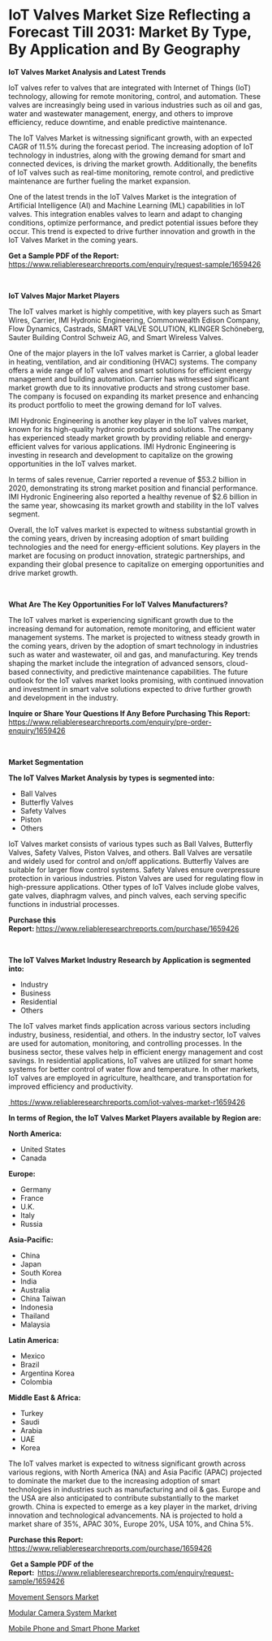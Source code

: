 <p><h1>IoT Valves Market Size Reflecting a Forecast Till 2031: Market By Type, By Application and By Geography</h1></p><p><strong>IoT Valves Market Analysis and Latest Trends</strong></p>
<p><p>IoT valves refer to valves that are integrated with Internet of Things (IoT) technology, allowing for remote monitoring, control, and automation. These valves are increasingly being used in various industries such as oil and gas, water and wastewater management, energy, and others to improve efficiency, reduce downtime, and enable predictive maintenance.</p><p>The IoT Valves Market is witnessing significant growth, with an expected CAGR of 11.5% during the forecast period. The increasing adoption of IoT technology in industries, along with the growing demand for smart and connected devices, is driving the market growth. Additionally, the benefits of IoT valves such as real-time monitoring, remote control, and predictive maintenance are further fueling the market expansion.</p><p>One of the latest trends in the IoT Valves Market is the integration of Artificial Intelligence (AI) and Machine Learning (ML) capabilities in IoT valves. This integration enables valves to learn and adapt to changing conditions, optimize performance, and predict potential issues before they occur. This trend is expected to drive further innovation and growth in the IoT Valves Market in the coming years.</p></p>
<p><strong>Get a Sample PDF of the Report:&nbsp;</strong> <a href="https://www.reliableresearchreports.com/enquiry/request-sample/1659426">https://www.reliableresearchreports.com/enquiry/request-sample/1659426</a></p>
<p>&nbsp;</p>
<p><strong>IoT Valves Major Market Players</strong></p>
<p><p>The IoT valves market is highly competitive, with key players such as Smart Wires, Carrier, IMI Hydronic Engineering, Commonwealth Edison Company, Flow Dynamics, Castrads, SMART VALVE SOLUTION, KLINGER Schöneberg, Sauter Building Control Schweiz AG, and Smart Wireless Valves.</p><p>One of the major players in the IoT valves market is Carrier, a global leader in heating, ventilation, and air conditioning (HVAC) systems. The company offers a wide range of IoT valves and smart solutions for efficient energy management and building automation. Carrier has witnessed significant market growth due to its innovative products and strong customer base. The company is focused on expanding its market presence and enhancing its product portfolio to meet the growing demand for IoT valves.</p><p>IMI Hydronic Engineering is another key player in the IoT valves market, known for its high-quality hydronic products and solutions. The company has experienced steady market growth by providing reliable and energy-efficient valves for various applications. IMI Hydronic Engineering is investing in research and development to capitalize on the growing opportunities in the IoT valves market.</p><p>In terms of sales revenue, Carrier reported a revenue of $53.2 billion in 2020, demonstrating its strong market position and financial performance. IMI Hydronic Engineering also reported a healthy revenue of $2.6 billion in the same year, showcasing its market growth and stability in the IoT valves segment.</p><p>Overall, the IoT valves market is expected to witness substantial growth in the coming years, driven by increasing adoption of smart building technologies and the need for energy-efficient solutions. Key players in the market are focusing on product innovation, strategic partnerships, and expanding their global presence to capitalize on emerging opportunities and drive market growth.</p></p>
<p>&nbsp;</p>
<p><strong>What Are The Key Opportunities For IoT Valves Manufacturers?</strong></p>
<p><p>The IoT valves market is experiencing significant growth due to the increasing demand for automation, remote monitoring, and efficient water management systems. The market is projected to witness steady growth in the coming years, driven by the adoption of smart technology in industries such as water and wastewater, oil and gas, and manufacturing. Key trends shaping the market include the integration of advanced sensors, cloud-based connectivity, and predictive maintenance capabilities. The future outlook for the IoT valves market looks promising, with continued innovation and investment in smart valve solutions expected to drive further growth and development in the industry.</p></p>
<p><strong>Inquire or Share Your Questions If Any Before Purchasing This Report:</strong> <a href="https://www.reliableresearchreports.com/enquiry/pre-order-enquiry/1659426">https://www.reliableresearchreports.com/enquiry/pre-order-enquiry/1659426</a></p>
<p>&nbsp;</p>
<p><strong>Market Segmentation</strong></p>
<p><strong>The IoT Valves Market Analysis by types is segmented into:</strong></p>
<p><ul><li>Ball Valves</li><li>Butterfly Valves</li><li>Safety Valves</li><li>Piston</li><li>Others</li></ul></p>
<p><p>IoT Valves market consists of various types such as Ball Valves, Butterfly Valves, Safety Valves, Piston Valves, and others. Ball Valves are versatile and widely used for control and on/off applications. Butterfly Valves are suitable for larger flow control systems. Safety Valves ensure overpressure protection in various industries. Piston Valves are used for regulating flow in high-pressure applications. Other types of IoT Valves include globe valves, gate valves, diaphragm valves, and pinch valves, each serving specific functions in industrial processes.</p></p>
<p><strong>Purchase this Report:&nbsp;</strong><a href="https://www.reliableresearchreports.com/purchase/1659426">https://www.reliableresearchreports.com/purchase/1659426</a></p>
<p>&nbsp;</p>
<p><strong>The IoT Valves Market Industry Research by Application is segmented into:</strong></p>
<p><ul><li>Industry</li><li>Business</li><li>Residential</li><li>Others</li></ul></p>
<p><p>The IoT valves market finds application across various sectors including industry, business, residential, and others. In the industry sector, IoT valves are used for automation, monitoring, and controlling processes. In the business sector, these valves help in efficient energy management and cost savings. In residential applications, IoT valves are utilized for smart home systems for better control of water flow and temperature. In other markets, IoT valves are employed in agriculture, healthcare, and transportation for improved efficiency and productivity.</p></p>
<p><a href="https://www.reliableresearchreports.com/iot-valves-market-r1659426">&nbsp;https://www.reliableresearchreports.com/iot-valves-market-r1659426</a></p>
<p><strong>In terms of Region, the IoT Valves Market Players available by Region are:</strong></p>
<p>
    <p> <strong> North America: </strong>
        <ul>
            <li>United States</li>
            <li>Canada</li>
        </ul>
        </p> 
    <p> <strong> Europe: </strong>
        <ul>
            <li>Germany</li>
            <li>France</li>
            <li>U.K.</li>
            <li>Italy</li>
            <li>Russia</li>
        </ul>
        </p> 
    <p> <strong> Asia-Pacific: </strong>
        <ul>
            <li>China</li>
            <li>Japan</li>
            <li>South Korea</li>
            <li>India</li>
            <li>Australia</li>
            <li>China Taiwan</li>
            <li>Indonesia</li>
            <li>Thailand</li>
            <li>Malaysia</li>
        </ul>
        </p> 
    <p> <strong> Latin America: </strong>
        <ul>
            <li>Mexico</li>
            <li>Brazil</li>
            <li>Argentina Korea</li>
            <li>Colombia</li>
        </ul>
        </p> 
    <p> <strong> Middle East & Africa: </strong>
        <ul>
            <li>Turkey</li>
            <li>Saudi</li>
            <li>Arabia</li>
            <li>UAE</li>
            <li>Korea</li>
        </ul>
    </p>
    </p>
<p><p>The IoT valves market is expected to witness significant growth across various regions, with North America (NA) and Asia Pacific (APAC) projected to dominate the market due to the increasing adoption of smart technologies in industries such as manufacturing and oil & gas. Europe and the USA are also anticipated to contribute substantially to the market growth. China is expected to emerge as a key player in the market, driving innovation and technological advancements. NA is projected to hold a market share of 35%, APAC 30%, Europe 20%, USA 10%, and China 5%.</p></p>
<p><strong>Purchase this Report: </strong><a href="https://www.reliableresearchreports.com/purchase/1659426">https://www.reliableresearchreports.com/purchase/1659426</a></p>
<p>&nbsp;<strong>Get a Sample PDF of the Report:&nbsp;&nbsp;</strong><a href="https://www.reliableresearchreports.com/enquiry/request-sample/1659426">https://www.reliableresearchreports.com/enquiry/request-sample/1659426</a></p>
<p><strong></strong></p>
<p><p><a href="https://github.com/nicoletavirag/Market-Research-Report-List-4/blob/main/movement-sensors-market.md">Movement Sensors Market</a></p><p><a href="https://github.com/mauripalmi/Market-Research-Report-List-4/blob/main/modular-camera-system-market.md">Modular Camera System Market</a></p><p><a href="https://github.com/gulaimolin/Market-Research-Report-List-5/blob/main/mobile-phone-and-smart-phone-market.md">Mobile Phone and Smart Phone Market</a></p></p>